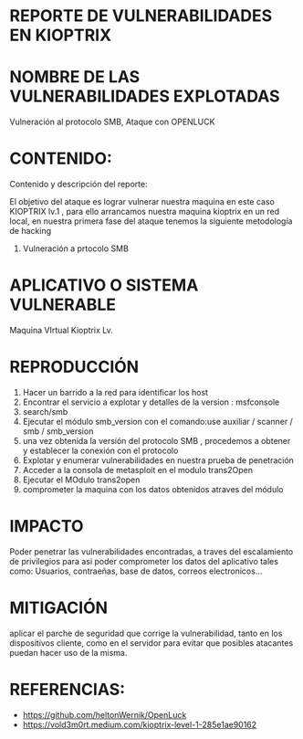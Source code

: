 # REPORTE DE VULNERABILIDADES EN KIOPTRIX
# NOMBRE DE LAS VULNERABILIDADES EXPLOTADAS
Vulneración al protocolo SMB, Ataque con OPENLUCK

# CONTENIDO:
Contenido y descripción del reporte: 

El objetivo del ataque es lograr vulnerar nuestra maquina en este caso KIOPTRIX lv.1 , para ello arrancamos nuestra maquina kioptrix en un red local, en nuestra primera fase del ataque tenemos la siguiente metodología de hacking 
1.	Vulneración a prtocolo SMB

# APLICATIVO O SISTEMA VULNERABLE
Maquina VIrtual Kioptrix Lv.

# REPRODUCCIÓN
1. Hacer un barrido a la red para identificar los host 
2. Encontrar el servicio a explotar y detalles de la version : msfconsole
3. search/smb 
4. Ejecutar el módulo smb_version con el comando:use auxiliar / scanner / smb / smb_version
5. una  vez obtenida  la versión del protocolo SMB , procedemos a obtener y establecer la conexión  con el protocolo
6. Explotar y enumerar vulnerabilidades en nuestra prueba de penetración
7.  Acceder a la consola de metasploit en el modulo trans2Open
8.  Ejecutar el MOdulo trans2open
9.  comprometer la maquina con los datos obtenidos atraves del módulo

# IMPACTO
Poder penetrar las vulnerabilidades encontradas, a traves del escalamiento de privilegios para asi poder comprometer los datos del aplicativo tales como: Usuarios, contraeñas, base de datos, correos electronicos...

# MITIGACIÓN

aplicar el parche de seguridad que corrige la vulnerabilidad, tanto en los dispositivos cliente, como en el servidor para evitar que posibles atacantes puedan hacer uso de la misma.


# REFERENCIAS:

-	https://github.com/heltonWernik/OpenLuck
-	https://vold3m0rt.medium.com/kioptrix-level-1-285e1ae90162






